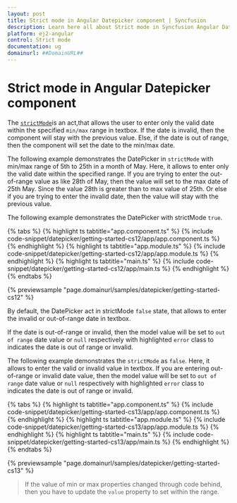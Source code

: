 ```yaml
---
layout: post
title: Strict mode in Angular Datepicker component | Syncfusion
description: Learn here all about Strict mode in Syncfusion Angular Datepicker component of Syncfusion Essential JS 2 and more.
platform: ej2-angular
control: Strict mode 
documentation: ug
domainurl: ##DomainURL##
---
```


# Strict mode in Angular Datepicker component

The [`strictMode`](https://ej2.syncfusion.com/angular/documentation/api/datepicker#strictmode)is an act,that allows the user to enter only the valid date within the specified `min/max` range in textbox.
If the date is invalid, then the component will stay with the previous value.
Else, if the date is out of range, then the component will set the date to the min/max date.

The following example demonstrates the DatePicker in `strictMode` with min/max range of 5th to 25th in a month of May.
Here, it allows to enter only the valid date within the specified range. If you are trying to enter the out-of-range value as like 28th of May, then the value will set to the max date of 25th May. Since the value 28th is greater than to max value of 25th.
Or else if you are trying to enter the invalid date, then the value will stay with the previous value.

The following example demonstrates the DatePicker with strictMode `true`.

{% tabs %}
{% highlight ts tabtitle="app.component.ts" %}
{% include code-snippet/datepicker/getting-started-cs12/app/app.component.ts %}
{% endhighlight %}
{% highlight ts tabtitle="app.module.ts" %}
{% include code-snippet/datepicker/getting-started-cs12/app/app.module.ts %}
{% endhighlight %}
{% highlight ts tabtitle="main.ts" %}
{% include code-snippet/datepicker/getting-started-cs12/app/main.ts %}
{% endhighlight %}
{% endtabs %}
  
{% previewsample "page.domainurl/samples/datepicker/getting-started-cs12" %}

By default, the DatePicker act in strictMode `false` state, that allows to enter the invalid or out-of-range date in textbox.

If the date is out-of-range or invalid, then the model value will be set to `out of range` date value or `null` respectively with highlighted  `error` class to indicates the date is out of range or invalid.

The following example demonstrates the `strictMode` as `false`. Here, it allows to enter the valid or invalid value in textbox.
If you are entering out-of-range or invalid date value, then the model value will be set to `out of range` date value or `null` respectively with highlighted  `error` class to indicates the date is out of range or invalid.

{% tabs %}
{% highlight ts tabtitle="app.component.ts" %}
{% include code-snippet/datepicker/getting-started-cs13/app/app.component.ts %}
{% endhighlight %}
{% highlight ts tabtitle="app.module.ts" %}
{% include code-snippet/datepicker/getting-started-cs13/app/app.module.ts %}
{% endhighlight %}
{% highlight ts tabtitle="main.ts" %}
{% include code-snippet/datepicker/getting-started-cs13/app/main.ts %}
{% endhighlight %}
{% endtabs %}
  
{% previewsample "page.domainurl/samples/datepicker/getting-started-cs13" %}

> If the value of min or max properties changed through code behind, then you have to update the `value` property to set within the range.
